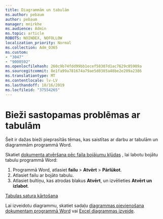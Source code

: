 ```yaml
---
title: Diagrammām un tabulām
ms.author: pebaum
author: pebaum
manager: mnirkhe
ms.audience: Admin
ms.topic: article
ROBOTS: NOINDEX, NOFOLLOW
localization_priority: Normal
ms.collection: Adm_O365
ms.custom:
- "3047"
- "9000592"
ms.openlocfilehash: 260c9b74fdd99bb1ecef58307d1ac7629c05909a
ms.sourcegitcommit: 8e1fa99a781674a79ae5d0385a48be2e209a2386
ms.translationtype: MT
ms.contentlocale: lv-LV
ms.lasthandoff: 10/16/2019
ms.locfileid: "37554265"
---
```

# <a name="common-issues-with-tables"></a>Bieži sastopamas problēmas ar tabulām 

Šeit ir dažas bieži pieprasītās tēmas, kas saistītas ar darbu ar tabulām un diagrammām programmā Word.

Skatiet [dokumenta atvēršana pēc faila bojājumu kļūdas](https://support.office.com/article/47df9d48-2165-4411-a699-1786ac734bc3) , lai labotu bojātu tabulu programmā Word:

 1. Programmā Word, atlasiet **failu** > **Atvērt** > **Pārlūkot**.
 2. Atlasiet failu ar bojāto tabulu.
 3. Atlasiet bultiņu, kas atrodas blakus **Atvērt**, un izvēlieties **Atvērt un izlabot**.

[Tabulas satura kārtošana](https://support.office.com/article/F8392477-4613-49CD-ABA6-7C2E48F1D91F)

Lai izveidotu diagrammu, skatiet sadaļu [diagrammas pievienošana dokumentam programmā Word](https://support.office.com/article/ff48e3eb-5e04-4368-a39e-20df7c798932) vai [Excel diagrammas izveide](https://support.office.com/article/11A7D2F0-4487-4A9B-BBC6-D50916CD4A57).